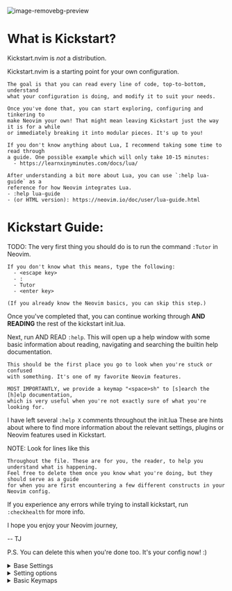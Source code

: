 <!-- @pragma output:output.lua -->

![image-removebg-preview](https://github.com/user-attachments/assets/e1ce4825-968f-4b22-a764-dd63c5e1cca5)


# What is Kickstart?

  Kickstart.nvim is *not* a distribution.

  Kickstart.nvim is a starting point for your own configuration.

    The goal is that you can read every line of code, top-to-bottom, understand
    what your configuration is doing, and modify it to suit your needs.

    Once you've done that, you can start exploring, configuring and tinkering to
    make Neovim your own! That might mean leaving Kickstart just the way it is for a while
    or immediately breaking it into modular pieces. It's up to you!

    If you don't know anything about Lua, I recommend taking some time to read through
    a guide. One possible example which will only take 10-15 minutes:
      - https://learnxinyminutes.com/docs/lua/

    After understanding a bit more about Lua, you can use `:help lua-guide` as a
    reference for how Neovim integrates Lua.
    - :help lua-guide
    - (or HTML version): https://neovim.io/doc/user/lua-guide.html

# Kickstart Guide:

  TODO: The very first thing you should do is to run the command `:Tutor` in Neovim.

    If you don't know what this means, type the following:
      - <escape key>
      - :
      - Tutor
      - <enter key>

    (If you already know the Neovim basics, you can skip this step.)

  Once you've completed that, you can continue working through **AND READING** the rest
  of the kickstart init.lua.

  Next, run AND READ `:help`.
    This will open up a help window with some basic information
    about reading, navigating and searching the builtin help documentation.

    This should be the first place you go to look when you're stuck or confused
    with something. It's one of my favorite Neovim features.

    MOST IMPORTANTLY, we provide a keymap "<space>sh" to [s]earch the [h]elp documentation,
    which is very useful when you're not exactly sure of what you're looking for.

  I have left several `:help X` comments throughout the init.lua
    These are hints about where to find more information about the relevant settings,
    plugins or Neovim features used in Kickstart.

   NOTE: Look for lines like this

    Throughout the file. These are for you, the reader, to help you understand what is happening.
    Feel free to delete them once you know what you're doing, but they should serve as a guide
    for when you are first encountering a few different constructs in your Neovim config.

If you experience any errors while trying to install kickstart, run `:checkhealth` for more info.

I hope you enjoy your Neovim journey,

-- TJ

P.S. You can delete this when you're done too. It's your config now! :)

<details>
<summary>Base Settings</summary>

> NOTE: Must happen before plugins are loaded (otherwise wrong leader will be used)

## Set &lt;space&gt; as the leader key
See `:help mapleader`

```lua
vim.g.mapleader = ' '
vim.g.maplocalleader = ' '
```
## Set to true if you have a Nerd Font installed and selected in the terminal
```lua
vim.g.have_nerd_font = false
```
</details>

<details>
<summary>Setting options</summary>

See `:help vim.opt`

For more options, you can see `:help option-list`

> NOTE: You can change these options as you wish!

## Make line numbers default

```lua
vim.opt.number = true
```

## You can also add relative line numbers, to help with jumping.
 Experiment for yourself to see if you like it!
```lua
-- vim.opt.relativenumber = true
```

## Enable mouse mode, can be useful for resizing splits for example!
```lua
vim.opt.mouse = 'a'
```

## Don't show the mode, since it's already in the status line
```lua
vim.opt.showmode = false
```

## Sync clipboard between OS and Neovim.
Schedule the setting after `UiEnter` because it can increase startup-time.
Remove this option if you want your OS clipboard to remain independent.
See `:help 'clipboard'`
```lua
vim.schedule(function()
  vim.opt.clipboard = 'unnamedplus'
end)
```

## Enable break indent
```lua
vim.opt.breakindent = true
```

## Save undo history
```lua
vim.opt.undofile = true
```

### Case-insensitive searching UNLESS \C or one or more capital letters in the search term
```lua
vim.opt.ignorecase = true
vim.opt.smartcase = true
```

### Keep signcolumn on by default
```lua
vim.opt.signcolumn = 'yes'
```

### Decrease update time
```lua
vim.opt.updatetime = 250
```

### Decrease mapped sequence wait time
```lua
vim.opt.timeoutlen = 300
```

### Configure how new splits should be opened
```lua
vim.opt.splitright = true
vim.opt.splitbelow = true
```

### Sets how neovim will display certain whitespace characters in the editor.
See `:help 'list'` and `:help 'listchars'`
```lua
vim.opt.list = true
vim.opt.listchars = { tab = '» ', trail = '·', nbsp = '␣' }
```

### Preview substitutions live, as you type!
```lua
vim.opt.inccommand = 'split'
```

### Show which line your cursor is on
```lua
vim.opt.cursorline = true
```

### Minimal number of screen lines to keep above and below the cursor.
```lua
vim.opt.scrolloff = 10
```
</details>

<details>
<summary>Basic Keymaps</summary>

See `:help vim.keymap.set()`

### Clear highlights on search when pressing <Esc> in normal mode
See `:help hlsearch`
```lua
vim.keymap.set('n', '<Esc>', '<cmd>nohlsearch<CR>')
```

### Diagnostic keymaps
```lua
vim.keymap.set('n', '<leader>q', vim.diagnostic.setloclist, { desc = 'Open diagnostic [Q]uickfix list' })
```

### Exit terminal mode in the builtin terminal with a shortcut
For people to discover more easily. Otherwise, you normally need to press <C-\><C-n>, which
is not what someone will guess without a bit more experience.

> NOTE: This won't work in all terminal emulators/tmux/etc. Try your own mapping
or just use <C-\><C-n> to exit terminal mode
 
```lua
vim.keymap.set('t', '<Esc><Esc>', '<C-\\><C-n>', { desc = 'Exit terminal mode' })
```

### TIP: Disable arrow keys in normal mode
```lua
-- vim.keymap.set('n', '<left>', '<cmd>echo "Use h to move!!"<CR>')
-- vim.keymap.set('n', '<right>', '<cmd>echo "Use l to move!!"<CR>')
-- vim.keymap.set('n', '<up>', '<cmd>echo "Use k to move!!"<CR>')
-- vim.keymap.set('n', '<down>', '<cmd>echo "Use j to move!!"<CR>')
```

### Keybinds to make split navigation easier
Use CTRL+<hjkl> to switch between windows

See `:help wincmd` for a list of all window commands
```lua
vim.keymap.set('n', '<C-h>', '<C-w><C-h>', { desc = 'Move focus to the left window' })
vim.keymap.set('n', '<C-l>', '<C-w><C-l>', { desc = 'Move focus to the right window' })
vim.keymap.set('n', '<C-j>', '<C-w><C-j>', { desc = 'Move focus to the lower window' })
vim.keymap.set('n', '<C-k>', '<C-w><C-k>', { desc = 'Move focus to the upper window' })
```

</details>